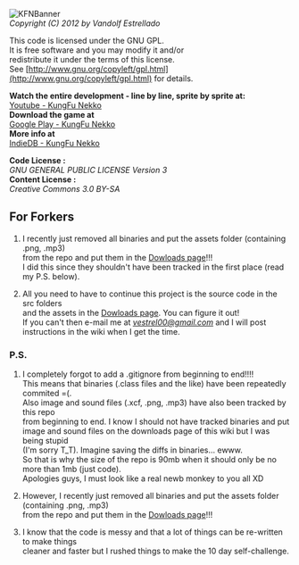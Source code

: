 ![KFNBanner](http://i.imgur.com/UjSbphH.png)  
*Copyright (C) 2012 by Vandolf Estrellado*  

This code is licensed under the GNU GPL.   
It is free software and you may modify it and/or   
redistribute it under the terms of this license.   
See [http://www.gnu.org/copyleft/gpl.html](http://www.gnu.org/copyleft/gpl.html) for details.   
     

**Watch the entire development - line by line, sprite by sprite at:**  
[Youtube - KungFu Nekko](https://www.youtube.com/playlist?list=PLi9SqDCoGexBN2VGR1yg8TTZ8Mxr5PUhH)  
**Download the game at**   
[Google Play - KungFu Nekko](https://play.google.com/store/apps/details?id=com.vestrel00.nekko)  
**More info at**  
[IndieDB - KungFu Nekko](http://www.indiedb.com/games/kungfu-nekko)  

**Code License :**  
*GNU GENERAL PUBLIC LICENSE Version 3*  
**Content License :**   
*Creative Commons 3.0 BY-SA*  

## For Forkers  
1. I recently just removed all binaries and put the assets folder (containing .png, .mp3)   
    from the repo and put them in the [Dowloads page](https://bitbucket.org/vestrel00/kungfunekko/downloads)!!!  
    I did this since they shouldn't have been tracked in the first place (read my P.S. below).  

2. All you need to have to continue this project is the source code in the src folders   
    and the assets in the [Dowloads page](https://bitbucket.org/vestrel00/kungfunekko/downloads). You can figure it out!   
    If you can't then e-mail me at *vestrel00@gmail.com* and I will post instructions in the wiki when I get the time.  

### P.S.  
1. I completely forgot to add a .gitignore from beginning to end!!!!  
    This means that binaries (.class files and the like) have been repeatedly commited =(.  
    Also image and sound files (.xcf, .png, .mp3) have also been tracked by this repo  
    from beginning to end. I know I should not have tracked binaries and put   
    image and sound files on the downloads page of this wiki but I was being stupid   
    (I'm sorry T_T). Imagine saving the diffs in binaries... ewww.  
    So that is why the size of the repo is 90mb when it should only be no more than 1mb (just code).   
    Apologies guys, I must look like a real newb monkey to you all XD  

2. However, I recently just removed all binaries and put the assets folder (containing .png, .mp3)    
    from the repo and put them in the [Dowloads page](https://bitbucket.org/vestrel00/kungfunekko/downloads)!!!  

3. I know that the code is messy and that a lot of things can be re-written to make things   
    cleaner and faster but I rushed things to make the 10 day self-challenge.  
